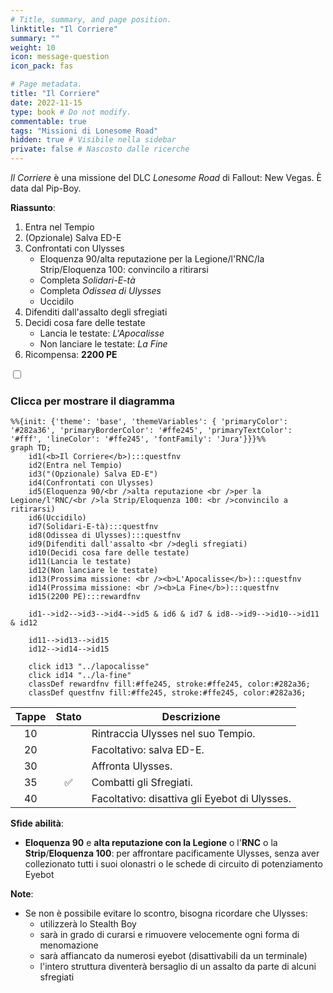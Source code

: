 ```yaml
---
# Title, summary, and page position.
linktitle: "Il Corriere" 
summary: ""
weight: 10
icon: message-question
icon_pack: fas

# Page metadata.
title: "Il Corriere"
date: 2022-11-15
type: book # Do not modify.
commentable: true
tags: "Missioni di Lonesome Road"
hidden: true # Visibile nella sidebar
private: false # Nascosto dalle ricerche
---
```


<div class="fnv">


*Il Corriere* è una missione del DLC *Lonesome Road* di Fallout: New Vegas. È data dal Pip-Boy.

**Riassunto**:
1. Entra nel Tempio
2. (Opzionale) Salva ED-E
3. Confrontati con Ulysses
   - Eloquenza 90/alta reputazione per la Legione/l'RNC/la Strip/Eloquenza 100: convincilo a ritirarsi
   - Completa *Solidari-E-tà*
   - Completa *Odissea di Ulysses*
   - Uccidilo
4. Difenditi dall'assalto degli sfregiati
5. Decidi cosa fare delle testate
   -  Lancia le testate: *L'Apocalisse*
   -  Non lanciare le testate: *La Fine*
6. Ricompensa: **2200 PE**

<section class="chart-collapse">
<input type="checkbox" name="collapse2" id="handle2">
<h3 class="handle">
<label for="handle2">Clicca per mostrare il diagramma</label>
</h3>
<div class="content">

```mermaid
%%{init: {'theme': 'base', 'themeVariables': { 'primaryColor': '#282a36', 'primaryBorderColor': '#ffe245', 'primaryTextColor': '#fff', 'lineColor': '#ffe245', 'fontFamily': 'Jura'}}}%%
graph TD;
    id1(<b>Il Corriere</b>):::questfnv
    id2(Entra nel Tempio)
    id3("(Opzionale) Salva ED-E")
    id4(Confrontati con Ulysses)
    id5(Eloquenza 90/<br />alta reputazione <br />per la Legione/l'RNC/<br />la Strip/Eloquenza 100: <br />convincilo a ritirarsi)
    id6(Uccidilo)
    id7(Solidari-E-tà):::questfnv 
    id8(Odissea di Ulysses):::questfnv
    id9(Difenditi dall'assalto <br />degli sfregiati)
    id10(Decidi cosa fare delle testate)
    id11(Lancia le testate)
    id12(Non lanciare le testate)
    id13(Prossima missione: <br /><b>L'Apocalisse</b>):::questfnv 
    id14(Prossima missione: <br /><b>La Fine</b>):::questfnv
    id15(2200 PE):::rewardfnv
    
    id1-->id2-->id3-->id4-->id5 & id6 & id7 & id8-->id9-->id10-->id11 & id12

    id11-->id13-->id15
    id12-->id14-->id15
    
    click id13 "../lapocalisse"
    click id14 "../la-fine"
    classDef rewardfnv fill:#ffe245, stroke:#ffe245, color:#282a36;
    classDef questfnv fill:#ffe245, stroke:#ffe245, color:#282a36;
```

</div>
</section>

| Tappe |       Stato        | Descrizione |
|:-----:|:------------------:| ----------- |
|                           10                          |            | Rintraccia Ulysses nel suo Tempio.                                                                                                                                          |
|                           20                          |            | Facoltativo: salva ED-E.                                                                                                                                                    |
|                           30                          |            | Affronta Ulysses.                                                                                                                                                           |
|                           35                          | :white_check_mark: | Combatti gli Sfregiati.                                                                                                                                                     |
|                           40                          |            | Facoltativo: disattiva gli Eyebot di Ulysses.                                                                                                                               |



**Sfide abilità**:
- **Eloquenza 90** e **alta reputazione con la Legione** o l'**RNC** o la **Strip**/**Eloquenza 100**: per affrontare pacificamente Ulysses, senza aver collezionato tutti i suoi olonastri o le schede di circuito di potenziamento Eyebot



**Note**:
- Se non è possibile evitare lo scontro, bisogna ricordare che Ulysses:
  - utilizzerà lo Stealth Boy
  - sarà in grado di curarsi e rimuovere velocemente ogni forma di menomazione
  - sarà affiancato da numerosi eyebot (disattivabili da un terminale)
  - l'intero struttura diventerà bersaglio di un assalto da parte di alcuni sfregiati


</div>


